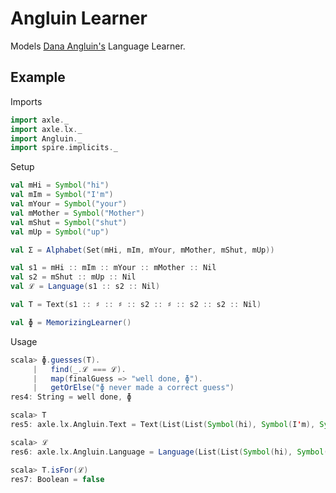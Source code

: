 
Angluin Learner
===============

Models <a href="https://en.wikipedia.org/wiki/Dana_Angluin">Dana Angluin's</a> Language Learner.

Example
-------

Imports

```scala
import axle._
import axle.lx._
import Angluin._
import spire.implicits._
```

Setup

```scala
val mHi = Symbol("hi")
val mIm = Symbol("I'm")
val mYour = Symbol("your")
val mMother = Symbol("Mother")
val mShut = Symbol("shut")
val mUp = Symbol("up")

val Σ = Alphabet(Set(mHi, mIm, mYour, mMother, mShut, mUp))

val s1 = mHi :: mIm :: mYour :: mMother :: Nil
val s2 = mShut :: mUp :: Nil
val ℒ = Language(s1 :: s2 :: Nil)

val T = Text(s1 :: ♯ :: ♯ :: s2 :: ♯ :: s2 :: s2 :: Nil)

val ɸ = MemorizingLearner()
```

Usage

```scala
scala> ɸ.guesses(T).
     |   find(_.ℒ === ℒ).
     |   map(finalGuess => "well done, ɸ").
     |   getOrElse("ɸ never made a correct guess")
res4: String = well done, ɸ

scala> T
res5: axle.lx.Angluin.Text = Text(List(List(Symbol(hi), Symbol(I'm), Symbol(your), Symbol(Mother)), List(), List(), List(Symbol(shut), Symbol(up)), List(), List(Symbol(shut), Symbol(up)), List(Symbol(shut), Symbol(up))))

scala> ℒ
res6: axle.lx.Angluin.Language = Language(List(List(Symbol(hi), Symbol(I'm), Symbol(your), Symbol(Mother)), List(Symbol(shut), Symbol(up))))

scala> T.isFor(ℒ)
res7: Boolean = false
```
